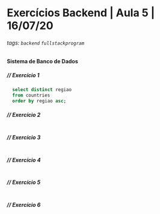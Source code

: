 # Exercícios Backend | Aula 5 | 16/07/20

###### tags: `backend` `fullstackprogram`

#### Sistema de Banco de Dados

##### // Exercício 1  

```sql
  select distinct regiao
  from countries
  order by regiao asc;
```

##### // Exercício 2  

```sql

```


##### // Exercício 3 

```sql

```


##### // Exercício 4 

```sql

```


##### // Exercício 5  

```sql

```


##### // Exercício 6  

```sql

```

